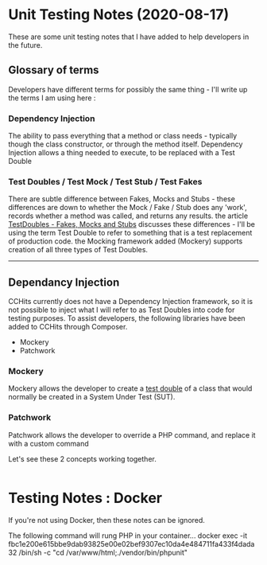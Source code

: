 # Unit Testing Notes (2020-08-17)
These are some unit testing notes that I have added to help developers in the future.

## Glossary of terms
Developers have different terms for possibly the same thing - I'll write up the terms I am using here : 

### Dependency Injection
The ability to pass everything that a method or class needs - typically though the class constructor, or through the method itself.  Dependency Injection allows a thing needed to execute, to be replaced with a Test Double

### Test Doubles / Test Mock / Test Stub / Test Fakes
There are subtle difference between Fakes, Mocks and Stubs - these differences are down to whether the Mock / Fake / Stub does any 'work', records whether a method was called, and returns any results.
the article [TestDoubles - Fakes, Mocks and Stubs](https://blog.pragmatists.com/test-doubles-fakes-mocks-and-stubs-1a7491dfa3da) discusses these differences - I'll be using the term Test Double to refer to something that is a test replacement of production code. the Mocking framework added (Mockery) supports creation of all three types of Test Doubles.

---

## Dependancy Injection
CCHits currently does not have a Dependency Injection framework, so it is not possible to inject what I will refer to as Test Doubles into code for testing purposes.  To assist developers, the following libraries have been added to CCHits through Composer.

* Mockery
* Patchwork

### Mockery
Mockery allows the developer to create a [test double](#test-doubles-/-test-mock-/-test-stub-/-test-fakes) of a class that would normally be created in a System Under Test (SUT).  

### Patchwork
Patchwork allows the developer to override a PHP command, and replace it with a custom command

Let's see these 2 concepts working together.
```php


```


# Testing Notes : Docker
If you're not using Docker, then these notes can be ignored.

The following command will rung PHP in your container...
docker exec -it fbc1e200e615bbe9dab93825e00e02bef9307ec10da4e484711fa433f4dada32 /bin/sh -c "cd /var/www/html;./vendor/bin/phpunit"